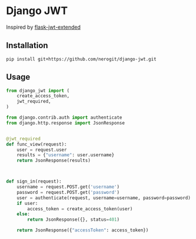 # Django JWT

Inspired by [flask-jwt-extended](https://github.com/vimalloc/flask-jwt-extended)

## Installation

`pip install git+https://github.com/nerogit/django-jwt.git`

## Usage

```python
from django_jwt import (
    create_access_token,
    jwt_required,
)

from django.contrib.auth import authenticate
from django.http.response import JsonResponse


@jwt_required
def func_view(request):
    user = request.user
    results = {"username": user.username}
    return JsonResponse(results)



def sign_in(request):
    username = request.POST.get('username')
    password = request.POST.get('password')
    user = authenticate(request, username=username, password=password)
    if user:
        access_token = create_access_token(user)
    else:
        return JsonResponse({}, status=401)

    return JsonResponse({"accessToken": access_token})
```

